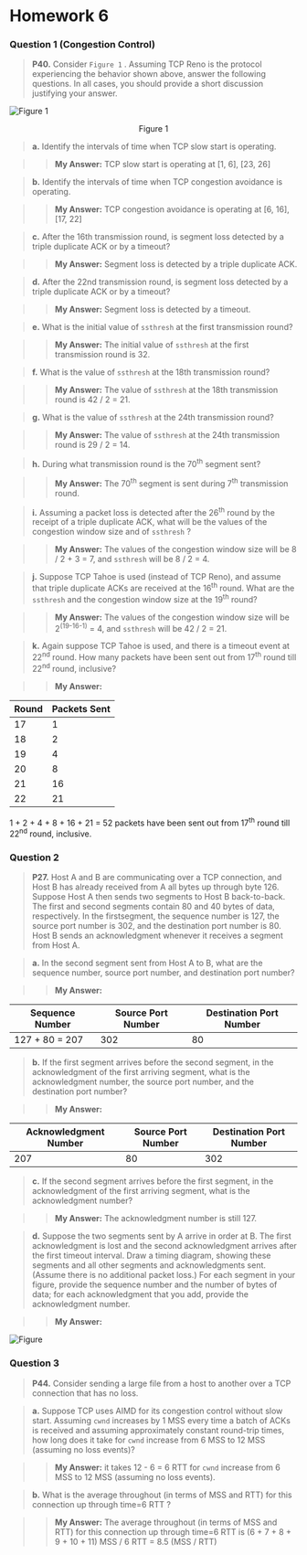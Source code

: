 # Homework 6

### Question 1 (Congestion Control)

> **P40.** Consider `Figure 1` . Assuming TCP Reno is the protocol experiencing the behavior shown above, answer the following questions. In all cases, you should provide a short discussion justifying your answer.

![Figure 1](https://s1.ax1x.com/2020/04/05/GBJh5V.jpg)

<p><center>Figure 1</center></p>

> **a.** Identify the intervals of time when TCP slow start is operating.

>> **My Answer:** TCP slow start is operating at [1, 6], [23, 26]

> **b.** Identify the intervals of time when TCP congestion avoidance is operating.

>> **My Answer:** TCP congestion avoidance is operating at [6, 16], [17, 22]

> **c.** After the 16th transmission round, is segment loss detected by a triple duplicate ACK or by a timeout?

>> **My Answer:** Segment loss is detected by a triple duplicate ACK.

> **d.** After the 22nd transmission round, is segment loss detected by a triple duplicate ACK or by a timeout?

>> **My Answer:** Segment loss is detected by a timeout.

> **e.** What is the initial value of `ssthresh` at the first transmission round?

>> **My Answer:** The initial value of `ssthresh` at the first transmission round is 32.

> **f.** What is the value of `ssthresh` at the 18th transmission round?

>> **My Answer:** The value of `ssthresh` at the 18th transmission round is 42 / 2 = 21.

> **g.** What is the value of `ssthresh` at the 24th transmission round?

>> **My Answer:** The value of `ssthresh` at the 24th transmission round is 29 / 2 = 14.

> **h.** During what transmission round is the 70<sup>th</sup> segment sent?

>> **My Answer:** The 70<sup>th</sup> segment is sent during 7<sup>th</sup> transmission round.

> **i.** Assuming a packet loss is detected after the 26<sup>th</sup> round by the receipt of a triple duplicate ACK, what will be the values of the congestion window size and of `ssthresh` ?

>> **My Answer:** The values of the congestion window size will be 8 / 2 + 3 = 7, and `ssthresh` will be 8 / 2 = 4.

> **j.** Suppose TCP Tahoe is used (instead of TCP Reno), and assume that triple duplicate ACKs are received at the 16<sup>th</sup> round. What are the `ssthresh` and the congestion window size at the 19<sup>th</sup> round?

>> **My Answer:** The values of the congestion window size will be 2<sup>(19-16-1)</sup> = 4, and `ssthresh` will be 42 / 2 = 21.

> **k.** Again suppose TCP Tahoe is used, and there is a timeout event at 22<sup>nd</sup> round. How many packets have been sent out from 17<sup>th</sup> round till 22<sup>nd</sup> round, inclusive?

>> **My Answer:** 

| Round | Packets Sent |
| -- | -- |
| 17 | 1 |
| 18 | 2 |
| 19 | 4 |
| 20 | 8 |
| 21 | 16 |
| 22 | 21 |

1 + 2 + 4 + 8 + 16 + 21 = 52 packets have been sent out from 17<sup>th</sup> round till 22<sup>nd</sup> round, inclusive.

### Question 2

> **P27.** Host A and B are communicating over a TCP connection, and Host B has already received from A all bytes up through byte 126. Suppose Host A then sends two segments to Host B back-to-back. The first and second segments contain 80 and 40 bytes of data, respectively. In the firstsegment, the sequence number is 127, the source port number is 302, and the destination port number is 80. Host B sends an acknowledgment whenever it receives a segment from Host A.

> **a.** In the second segment sent from Host A to B, what are the sequence number, source port number, and destination port number?

>> **My Answer:**

| Sequence Number | Source Port Number | Destination Port Number |
| -- | -- | -- |
| 127 + 80 = 207 | 302 | 80 |

> **b.** If the first segment arrives before the second segment, in the acknowledgment of the first arriving segment, what is the acknowledgment number, the source port number, and the destination port number?

>> **My Answer:**

| Acknowledgment Number | Source Port Number | Destination Port Number |
| -- | -- | -- |
| 207 | 80 | 302 |

> **c.** If the second segment arrives before the first segment, in the acknowledgment of the first arriving segment, what is the acknowledgment number?

>> **My Answer:** The acknowledgment number is still 127.

> **d.** Suppose the two segments sent by A arrive in order at B. The first acknowledgment is lost and the second acknowledgment arrives after the first timeout interval. Draw a timing diagram, showing these segments and all other segments and acknowledgments sent. (Assume there is no additional packet loss.) For each segment in your figure, provide the sequence number and the number of bytes of data; for each acknowledgment that you add, provide the acknowledgment number.

>> **My Answer:**

![Figure](https://s1.ax1x.com/2020/04/05/GBdpB4.jpg)

### Question 3

> **P44.** Consider sending a large file from a host to another over a TCP connection that has no loss.

> **a.** Suppose TCP uses AIMD for its congestion control without slow start. Assuming `cwnd` increases by 1 MSS every time a batch of ACKs is received and assuming approximately constant round-trip times, how long does it take for `cwnd` increase from 6 MSS to 12 MSS (assuming no loss events)?

>> **My Answer:** it takes 12 - 6 = 6 RTT for `cwnd` increase from 6 MSS to 12 MSS (assuming no loss events).

> **b.** What is the average throughout (in terms of MSS and RTT) for this connection up through time=6 RTT ?

>> **My Answer:** The average throughout (in terms of MSS and RTT) for this connection up through time=6 RTT is (6 + 7 + 8 + 9 + 10 + 11) MSS / 6 RTT = 8.5 (MSS / RTT)
